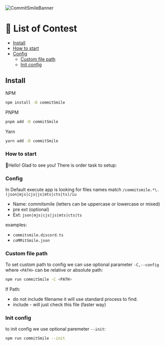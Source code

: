 ![CommitSmileBanner](https://github.com/INeedJobToStartWork/Commit-Smile/assets/97305201/7b18af3e-7472-47f5-99e8-6f97574d2ea7)

# 📜 List of Contest

- [Install](#-list-of-contest)
- [How to start](#how-to-start)
- [Config](#config)
  - [Custom file path](#custom-file-path)
  - [Init config](#init-config)

## Install

NPM

```bash copy
npm install -D commitSmile
```

PNPM

```bash copy
pnpm add -D commitSmile
```

Yarn

```bash copy
yarn add -D commitSmile
```

### How to start

👋Hello! Glad to see you! There is order task to setup:

### Config

In Default execute app is looking for files names match `/commitsmile.*\.(json|mjs|cjs|js|mts|cts|ts)/iu`

- Name: commitsmile (letters can be uppercase or lowercase or mixed)
- pre ext (optional)
- Ext: `json|mjs|cjs|js|mts|cts|ts`

examples:

- `commitsmile.discord.ts`
- `coMMitSmile.json`

### Custom file path

To set custom path to config we can use optional parameter `-C,--config` where `<PATH>` can be relative or absolute
path:

```bash copy
npm run commitSmile -C <PATH>
```

If Path:

- do not include filename it will use standard process to find.
- include - will just check this file (faster way)

### Init config

to init config we use optional paremeter `--init`:

```bash copy
npm run commitSmile --init
```
